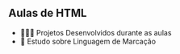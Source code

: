  ## Aulas de HTML

- 👩🏻‍💻 Projetos Desenvolvidos durante as aulas
- 📖 Estudo sobre Linguagem de Marcação
